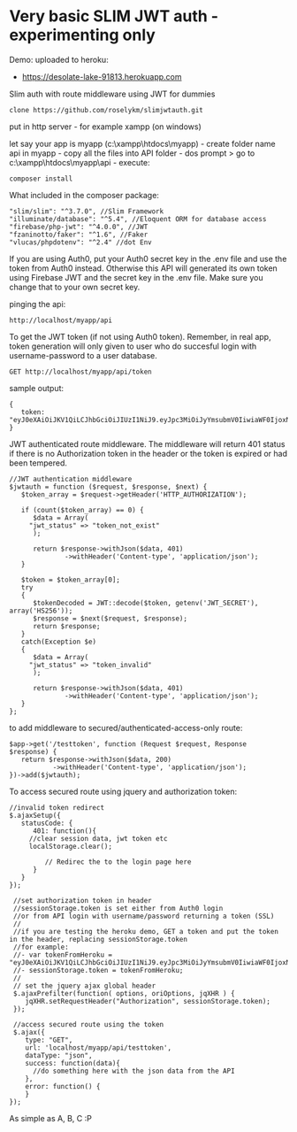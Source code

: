 # Very basic SLIM JWT auth - experimenting only

Demo: uploaded to heroku: 
- https://desolate-lake-91813.herokuapp.com

Slim auth with route middleware using JWT for dummies

	clone https://github.com/roselykm/slimjwtauth.git

put in http server - for example xampp (on windows)

let say your app is myapp (c:\xampp\htdocs\myapp)
	- create folder name api in myapp
	- copy all the files into API folder
	- dos prompt > go to c:\xampp\htdocs\myapp\api
	- execute: 
	
	composer install
	
What included in the composer package:

	"slim/slim": "^3.7.0", //Slim Framework
	"illuminate/database": "^5.4", //Eloquent ORM for database access
	"firebase/php-jwt": "^4.0.0", //JWT
	"fzaninotto/faker": "^1.6", //Faker
	"vlucas/phpdotenv": "^2.4" //dot Env	

If you are using Auth0, put your Auth0 secret key in the .env file and use the token from Auth0 instead. Otherwise this API will generated its own token using Firebase JWT and the secret key in the .env file. Make sure you change that to your own secret key.

pinging the api:
    
	http://localhost/myapp/api

To get the JWT token (if not using Auth0 token). Remember, in real app, token generation will only given to user who do succesful login with username-password to a user database.

	GET http://localhost/myapp/api/token 

sample output:

	{
	   token: "eyJ0eXAiOiJKV1QiLCJhbGciOiJIUzI1NiJ9.eyJpc3MiOiJyYmsubmV0IiwiaWF0IjoxNDkwNzE1NjIxLCJleHAiOjE0OTA3MTY4MjF9.OfNnti8pmmtikxjCTYxbhjcnoM4STG0HBHHe0TyYtm8"
	}

JWT authenticated route middleware. The middleware will return 401 status if there is no Authorization token in the header or the token is expired or had been tempered.

	//JWT authentication middleware
	$jwtauth = function ($request, $response, $next) {
	   $token_array = $request->getHeader('HTTP_AUTHORIZATION');

	   if (count($token_array) == 0) {
	      $data = Array(
		 "jwt_status" => "token_not_exist"
	      );	

	      return $response->withJson($data, 401)
			      ->withHeader('Content-type', 'application/json');  				   	
	   }

	   $token = $token_array[0];
	   try
	   {
	      $tokenDecoded = JWT::decode($token, getenv('JWT_SECRET'), array('HS256'));
	      $response = $next($request, $response);
	      return $response;    		
	   }
	   catch(Exception $e)
	   {
	      $data = Array(
		 "jwt_status" => "token_invalid"
	      );	

	      return $response->withJson($data, 401)
			      ->withHeader('Content-type', 'application/json');
	   }			
	};


to add middleware to secured/authenticated-access-only route:
 
	$app->get('/testtoken', function (Request $request, Response $response) {
	   return $response->withJson($data, 200)
			   ->withHeader('Content-type', 'application/json');      
	})->add($jwtauth);

To access secured route using jquery and authorization token:

    //invalid token redirect
    $.ajaxSetup({
       statusCode: {
          401: function(){
	     //clear session data, jwt token etc
	     localStorage.clear();
	     
             // Redirec the to the login page here            
          }
       }
    });
  
     //set authorization token in header
     //sessionStorage.token is set either from Auth0 login
     //or from API login with username/password returning a token (SSL)
     //
     //if you are testing the heroku demo, GET a token and put the token in the header, replacing sessionStorage.token
     //for example:
     //- var tokenFromHeroku = "eyJ0eXAiOiJKV1QiLCJhbGciOiJIUzI1NiJ9.eyJpc3MiOiJyYmsubmV0IiwiaWF0IjoxNDkwNzE1NjIxLCJleHAiOjE0OTA3MTY4MjF9.OfNnti8pmmtikxjCTYxbhjcnoM4STG0HBHHe0TyYtm8";
     //- sessionStorage.token = tokenFromHeroku;
     //
     // set the jquery ajax global header
     $.ajaxPrefilter(function( options, oriOptions, jqXHR ) {
        jqXHR.setRequestHeader("Authorization", sessionStorage.token);
     }); 
   
     //access secured route using the token	
     $.ajax({
        type: "GET",
        url: 'localhost/myapp/api/testtoken',
        dataType: "json",
        success: function(data){
          //do something here with the json data from the API
        },
        error: function() {
        }
    });
   
   As simple as A, B, C :P
